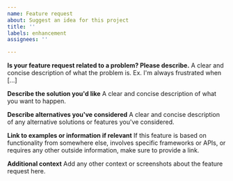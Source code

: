 ```yaml
---
name: Feature request
about: Suggest an idea for this project
title: ''
labels: enhancement
assignees: ''

---
```


**Is your feature request related to a problem? Please describe.**
A clear and concise description of what the problem is. Ex. I'm always frustrated when [...]

**Describe the solution you'd like**
A clear and concise description of what you want to happen.

**Describe alternatives you've considered**
A clear and concise description of any alternative solutions or features you've considered.

**Link to examples or information if relevant**
If this feature is based on functionality from somewhere else, involves specific frameworks or APIs, or requires any other outside information, make sure to provide a link.

**Additional context**
Add any other context or screenshots about the feature request here.
